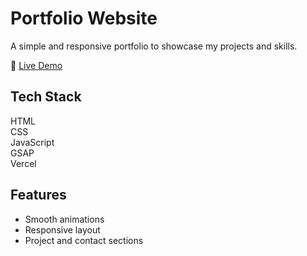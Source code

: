 # Portfolio Website

A simple and responsive portfolio to showcase my projects and skills.

🔗 [Live Demo](https://portfoliowebsite-eta-green.vercel.app/)

## Tech Stack

HTML  
CSS  
JavaScript  
GSAP  
Vercel

## Features

- Smooth animations  
- Responsive layout  
- Project and contact sections
